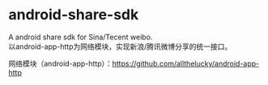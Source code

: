 android-share-sdk
=================

A android share sdk for Sina/Tecent weibo.<br/>
以android-app-http为网络模块，实现新浪/腾讯微博分享的统一接口。


网络模块（android-app-http）：https://github.com/allthelucky/android-app-http

